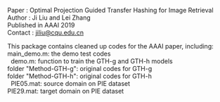 Paper : Optimal Projection Guided Transfer Hashing for Image Retrieval<br />
Author : Ji Liu and Lei Zhang<br />
Published in AAAI 2019<br />
Contact : jiliu@cqu.edu.cn<br />

This package contains cleaned up codes for the AAAI paper, including:<br />
main_demo.m: the demo test codes<br /> 
demo.m: function to train the GTH-g and GTH-h models<br />
folder "Method-GTH-g": original codes for GTH-g<br />
folder "Method-GTH-h": original codes for GTH-h<br /> 
PIE05.mat: source domain on PIE dataset<br />
PIE29.mat: target domain on PIE dataset
